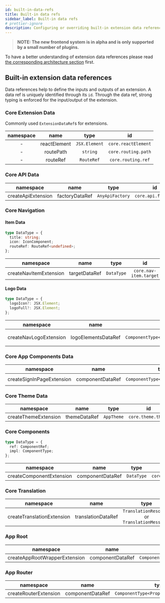 ```yaml
---
id: built-in-data-refs
title: Built-in data refs
sidebar_label: Built-in data refs
# prettier-ignore
description: Configuring or overriding built-in extension data references
---
```


> **NOTE: The new frontend system is in alpha and is only supported by a small number of plugins.**

To have a better understanding of extension data references please read [the corresponding architecture section](../architecture/03-extensions.md#extension-data) first.

## Built-in extension data references

Data references help to define the inputs and outputs of an extension. A data ref is uniquely identified through its `id`. Through the data ref, strong typing is enforced for the input/output of the extension.

### Core Extension Data

Commonly used `ExtensionDataRef`s for extensions.

| namespace |     name     |     type      |         id          |
| :-------: | :----------: | :-----------: | :-----------------: |
|     -     | reactElement | `JSX.Element` | `core.reactElement` |
|     -     |  routePath   |   `string`    | `core.routing.path` |
|     -     |   routeRef   |  `RouteRef`   | `core.routing.ref`  |

### Core API Data

|     namespace      |      name      |      type       |         id         |
| :----------------: | :------------: | :-------------: | :----------------: |
| createApiExtension | factoryDataRef | `AnyApiFactory` | `core.api.factory` |

### Core Navigation

#### Item Data

```ts
type DataType = {
  title: string;
  icon: IconComponent;
  routeRef: RouteRef<undefined>;
};
```

|       namespace        |     name      |    type    |           id           |
| :--------------------: | :-----------: | :--------: | :--------------------: |
| createNavItemExtension | targetDataRef | `DataType` | `core.nav-item.target` |

#### Logo Data

```ts
type DataType = {
  logoIcon?: JSX.Element;
  logoFull?: JSX.Element;
};
```

|       namespace        |        name         |                  type                  |              id               |
| :--------------------: | :-----------------: | :------------------------------------: | :---------------------------: |
| createNavLogoExtension | logoElementsDataRef | `ComponentType<PropsWithChildren<{}>>` | `core.nav-logo.logo-elements` |

### Core App Components Data

|         namespace         |       name       |               type               |              id               |
| :-----------------------: | :--------------: | :------------------------------: | :---------------------------: |
| createSignInPageExtension | componentDataRef | `ComponentType<SignInPageProps>` | `core.sign-in-page.component` |

### Core Theme Data

|      namespace       |     name     |    type    |         id         |
| :------------------: | :----------: | :--------: | :----------------: |
| createThemeExtension | themeDataRef | `AppTheme` | `core.theme.theme` |

### Core Components

```ts
type DataType = {
  ref: ComponentRef;
  impl: ComponentType;
};
```

|        namespace         |       name       |    type    |             id             |
| :----------------------: | :--------------: | :--------: | :------------------------: |
| createComponentExtension | componentDataRef | `DataType` | `core.component.component` |

### Core Translation

|         namespace          |        name        |                      type                      |               id               |
| :------------------------: | :----------------: | :--------------------------------------------: | :----------------------------: |
| createTranslationExtension | translationDataRef | `TranslationResource` or `TranslationMessages` | `core.translation.translation` |

### App Root

|           namespace           |       name       |                  type                  |         id         |
| :---------------------------: | :--------------: | :------------------------------------: | :----------------: |
| createAppRootWrapperExtension | componentDataRef | `ComponentType<PropsWithChildren<{}>>` | `app.root.wrapper` |

### App Router

|       namespace       |       name       |                  type                  |          id          |
| :-------------------: | :--------------: | :------------------------------------: | :------------------: |
| createRouterExtension | componentDataRef | `ComponentType<PropsWithChildren<{}>>` | `app.router.wrapper` |
